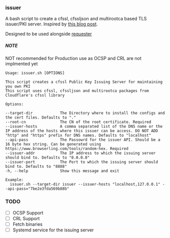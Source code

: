 ### issuer

A bash script to create a cfssl, cfssljson and multirootca based TLS issuer/PKI server.
Inspired by [this blog post](https://www.mikenewswanger.com/posts/2018/kubernetes-pki/).

Designed to be used alongside [requester](https://github.com/mrityunjaygr8/requester/)

##### NOTE
NOT recommended for Production use as OCSP and CRL are not implmented yet


```
Usage: issuer.sh [OPTIONS]

This script creates a cfssl Public Key Issuing Server for maintaining you own PKI
This script uses cfssl, cfssljson and multirootca packages from Cloudflare's cfssl library

Options:

--target-dir            The Directory where to install the configs and the cert files. Defaults to "."
--root-cn               The CN of the root certificate. Required
--issuer-hosts          A comma separated list of the DNS name or the IP address of the hosts where this issuer can be access. DO NOT ADD "http" and "https" prefix for DNS names. Defaults to "localhost"
--api-pass              The Passowrd for the issuer API. Should be a 16 byte hex string. Can be generated using https://www.browserling.com/tools/random-hex. Required
--issuer-addr           The IP address to which the issuing server should bind to. Defaults to "0.0.0.0"
--issuer-port           The Port to which the issuing server should bind to. Defaults to "8888"
-h, --help              Show this message and exit

Example:
  issuer.sh --target-dir issuer --issuer-hosts "localhost,127.0.0.1" --api-pass="7be2e3fda569b88b"

```

### TODO

- [ ] OCSP Support
- [ ] CRL Support
- [ ] Fetch binaries
- [ ] Systemd service for the issuing server
